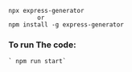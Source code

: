 ```
npx express-generator 
        or
npm install -g express-generator
```
### To run The code:
    ` npm run start` 

    